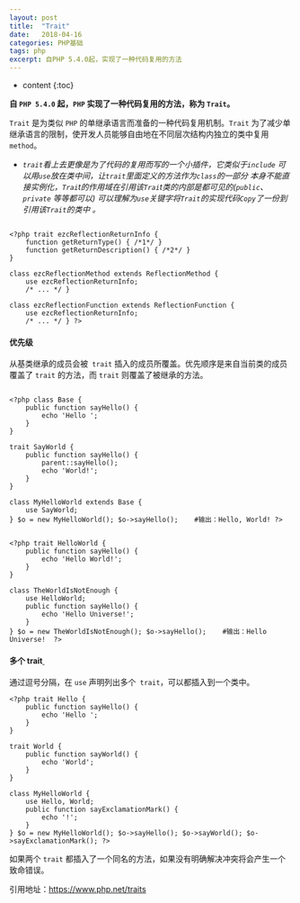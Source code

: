 ```yaml
---
layout: post
title:  "Trait"
date:   2018-04-16
categories: PHP基础
tags: php
excerpt: 自PHP 5.4.0起，实现了一种代码复用的方法
---
```


* content
{:toc}

**自 `PHP 5.4.0` 起，`PHP` 实现了一种代码复用的方法，称为 `Trait`。**

`Trait` 是为类似 `PHP` 的单继承语言而准备的一种代码复用机制。`Trait` 为了减少单继承语言的限制，使开发人员能够自由地在不同层次结构内独立的类中复用 `method`。 

- _`trait`看上去更像是为了代码的复用而写的一个小插件，它类似于`include` 可以用`use`放在类中间，让`trait`里面定义的方法作为`class`的一部分 本身不能直接实例化，`Trai`t的作用域在引用该`Trai`t类的内部是都可见的(`public`、`private` 等等都可以) 可以理解为`use`关键字将`Trait`的实现代码`Copy`了一份到引用该`Trait`的类中 。_

```

<?php trait ezcReflectionReturnInfo {
    function getReturnType() { /*1*/ }
    function getReturnDescription() { /*2*/ }
}

class ezcReflectionMethod extends ReflectionMethod {
    use ezcReflectionReturnInfo;
    /* ... */ }

class ezcReflectionFunction extends ReflectionFunction {
    use ezcReflectionReturnInfo;
    /* ... */ } ?>

```

#### 优先级

从基类继承的成员会被` trait` 插入的成员所覆盖。优先顺序是来自当前类的成员覆盖了 `trait` 的方法，而 `trait` 则覆盖了被继承的方法。

```

<?php class Base {
    public function sayHello() {
        echo 'Hello ';
    }
}

trait SayWorld {
    public function sayHello() {
        parent::sayHello();
        echo 'World!';
    }
}

class MyHelloWorld extends Base {
    use SayWorld;
} $o = new MyHelloWorld(); $o->sayHello();    #输出：Hello, World! ?> 

```

```

<?php trait HelloWorld {
    public function sayHello() {
        echo 'Hello World!';
    }
}

class TheWorldIsNotEnough {
    use HelloWorld;
    public function sayHello() {
        echo 'Hello Universe!';
    }
} $o = new TheWorldIsNotEnough(); $o->sayHello();    #输出：Hello Universe!  ?>

``` 
#### 多个 trait[ ](https://php.net/manual/zh/language.oop5.traits.php#language.oop5.traits.multiple) 

通过逗号分隔，在 `use` 声明列出多个` trait`，可以都插入到一个类中。

```
<?php trait Hello {
    public function sayHello() {
        echo 'Hello ';
    }
}

trait World {
    public function sayWorld() {
        echo 'World';
    }
}

class MyHelloWorld {
    use Hello, World;
    public function sayExclamationMark() {
        echo '!';
    }
} $o = new MyHelloWorld(); $o->sayHello(); $o->sayWorld(); $o->sayExclamationMark(); ?>
```

如果两个 `trait` 都插入了一个同名的方法，如果没有明确解决冲突将会产生一个致命错误。

引用地址：https://www.php.net/traits







